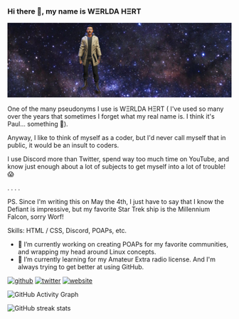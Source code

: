 ### Hi there 👋, my name is WΞRLDA HΞRT

![Welcome to my Github Profile page](https://github.com/RunHot/RunHot/blob/main/github-banner-1.png)

One of the many pseudonyms I use is WΞRLDA HΞRT ( I've used so many over the years that sometimes I forget what my real name is. I think it's Paul... something 🤔). 

Anyway, I like to think of myself as a coder, but I'd never call myself that in public, it would be an insult to coders.

I use Discord more than Twitter, spend way too much time on YouTube, and know just enough about a lot of subjects to get myself into a lot of trouble! 😱

. 
.
.
.

PS. Since I'm writing this on May the 4th, I just have to say that I know the Defiant is impressive, but my favorite Star Trek ship is the Millennium Falcon, sorry Worf!

Skills:  HTML / CSS, Discord, POAPs, etc.

- 🔭 I’m currently working on creating POAPs for my favorite communities, and wrapping my head around Linux concepts. 
- 🌱 I’m currently learning for my Amateur Extra radio license. And I'm always trying to get better at using GitHub. 


[<img src='https://cdn.jsdelivr.net/npm/simple-icons@3.0.1/icons/github.svg' alt='github' height='40'>](https://github.com/RunHot)  [<img src='https://cdn.jsdelivr.net/npm/simple-icons@3.0.1/icons/twitter.svg' alt='twitter' height='40'>](https://twitter.com/nullspacer)  [<img src='https://cdn.jsdelivr.net/npm/simple-icons@3.0.1/icons/icloud.svg' alt='website' height='40'>](https://nullspacer.com)  

![GitHub Activity Graph](https://activity-graph.herokuapp.com/graph?username=RunHot)  

![GitHub streak stats](https://streak-stats.demolab.com/?user=RunHot)  

